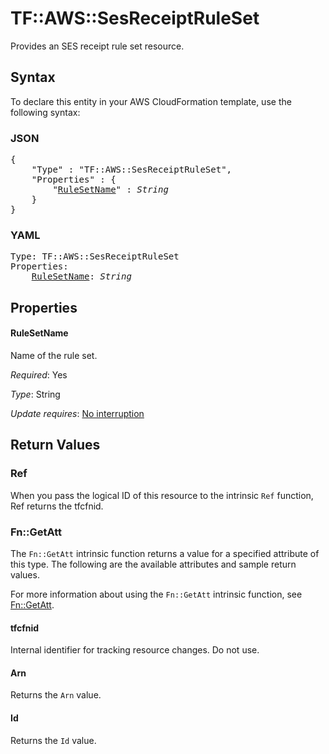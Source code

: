 # TF::AWS::SesReceiptRuleSet

Provides an SES receipt rule set resource.

## Syntax

To declare this entity in your AWS CloudFormation template, use the following syntax:

### JSON

<pre>
{
    "Type" : "TF::AWS::SesReceiptRuleSet",
    "Properties" : {
        "<a href="#rulesetname" title="RuleSetName">RuleSetName</a>" : <i>String</i>
    }
}
</pre>

### YAML

<pre>
Type: TF::AWS::SesReceiptRuleSet
Properties:
    <a href="#rulesetname" title="RuleSetName">RuleSetName</a>: <i>String</i>
</pre>

## Properties

#### RuleSetName

Name of the rule set.

_Required_: Yes

_Type_: String

_Update requires_: [No interruption](https://docs.aws.amazon.com/AWSCloudFormation/latest/UserGuide/using-cfn-updating-stacks-update-behaviors.html#update-no-interrupt)

## Return Values

### Ref

When you pass the logical ID of this resource to the intrinsic `Ref` function, Ref returns the tfcfnid.

### Fn::GetAtt

The `Fn::GetAtt` intrinsic function returns a value for a specified attribute of this type. The following are the available attributes and sample return values.

For more information about using the `Fn::GetAtt` intrinsic function, see [Fn::GetAtt](https://docs.aws.amazon.com/AWSCloudFormation/latest/UserGuide/intrinsic-function-reference-getatt.html).

#### tfcfnid

Internal identifier for tracking resource changes. Do not use.

#### Arn

Returns the <code>Arn</code> value.

#### Id

Returns the <code>Id</code> value.

